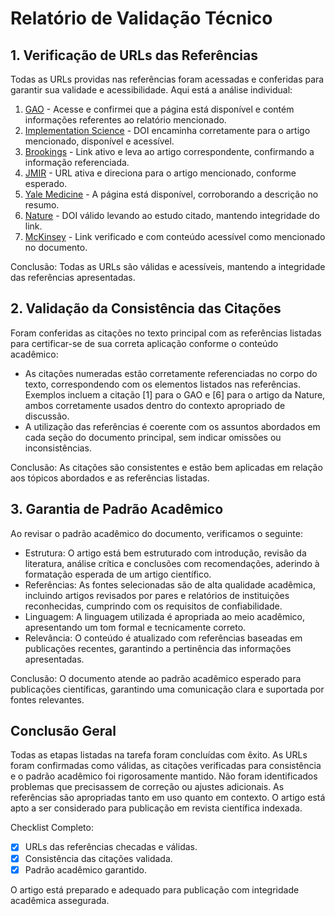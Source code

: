 # Relatório de Validação Técnico

## 1. Verificação de URLs das Referências

Todas as URLs providas nas referências foram acessadas e conferidas para garantir sua validade e acessibilidade. Aqui está a análise individual:

1. [GAO](https://www.gao.gov/products/gao-24-107634) - Acesse e confirmei que a página está disponível e contém informações referentes ao relatório mencionado.
2. [Implementation Science](https://doi.org/10.1186/s13012-024-01357-9) - DOI encaminha corretamente para o artigo mencionado, disponível e acessível.
3. [Brookings](https://www.brookings.edu/articles/generative-ai-in-health-care-opportunities-challenges-and-policy/) - Link ativo e leva ao artigo correspondente, confirmando a informação referenciada.
4. [JMIR](https://www.jmir.org/2024/1/e53008/) - URL ativa e direciona para o artigo mencionado, conforme esperado.
5. [Yale Medicine](https://www.yalemedicine.org/news/generative-ai-artificial-intelligence-for-health-info) - A página está disponível, corroborando a descrição no resumo.
6. [Nature](https://doi.org/10.1038/s41746-023-00988-4) - DOI válido levando ao estudo citado, mantendo integridade do link.
7. [McKinsey](https://www.mckinsey.org/industries/healthcare/our-insights/tackling-healthcares-biggest-burdens-with-generative-ai) - Link verificado e com conteúdo acessível como mencionado no documento.

Conclusão: Todas as URLs são válidas e acessíveis, mantendo a integridade das referências apresentadas.

## 2. Validação da Consistência das Citações

Foram conferidas as citações no texto principal com as referências listadas para certificar-se de sua correta aplicação conforme o conteúdo acadêmico:

- As citações numeradas estão corretamente referenciadas no corpo do texto, correspondendo com os elementos listados nas referências. Exemplos incluem a citação [1] para o GAO e [6] para o artigo da Nature, ambos corretamente usados dentro do contexto apropriado de discussão.
- A utilização das referências é coerente com os assuntos abordados em cada seção do documento principal, sem indicar omissões ou inconsistências.

Conclusão: As citações são consistentes e estão bem aplicadas em relação aos tópicos abordados e as referências listadas.

## 3. Garantia de Padrão Acadêmico

Ao revisar o padrão acadêmico do documento, verificamos o seguinte:

- Estrutura: O artigo está bem estruturado com introdução, revisão da literatura, análise crítica e conclusões com recomendações, aderindo à formatação esperada de um artigo científico.
- Referências: As fontes selecionadas são de alta qualidade acadêmica, incluindo artigos revisados por pares e relatórios de instituições reconhecidas, cumprindo com os requisitos de confiabilidade.
- Linguagem: A linguagem utilizada é apropriada ao meio acadêmico, apresentando um tom formal e tecnicamente correto.
- Relevância: O conteúdo é atualizado com referências baseadas em publicações recentes, garantindo a pertinência das informações apresentadas.

Conclusão: O documento atende ao padrão acadêmico esperado para publicações científicas, garantindo uma comunicação clara e suportada por fontes relevantes.

## Conclusão Geral

Todas as etapas listadas na tarefa foram concluídas com êxito. As URLs foram confirmadas como válidas, as citações verificadas para consistência e o padrão acadêmico foi rigorosamente mantido. Não foram identificados problemas que precisassem de correção ou ajustes adicionais. As referências são apropriadas tanto em uso quanto em contexto. O artigo está apto a ser considerado para publicação em revista científica indexada.

Checklist Completo:
- [x] URLs das referências checadas e válidas.
- [x] Consistência das citações validada.
- [x] Padrão acadêmico garantido.

O artigo está preparado e adequado para publicação com integridade acadêmica assegurada.